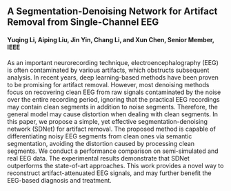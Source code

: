 ## A Segmentation-Denoising Network for Artifact Removal from Single-Channel EEG

#### Yuqing Li, Aiping Liu, Jin Yin, Chang Li, and Xun Chen, Senior Member, IEEE

As an important neurorecording technique, electroencephalography (EEG) is often contaminated by various artifacts, which obstructs subsequent analysis. In recent years, deep learning-based methods have been proven to be promising for artifact removal. However, most denoising methods focus on recovering clean EEG from raw signals contaminated by the noise over the entire recording period, ignoring that the practical EEG recordings may contain clean segments in addition to noise segments. Therefore, the general model may cause distortion when dealing with clean segments. In this paper, we propose a simple, yet effective segmentation-denoising network (SDNet) for artifact removal. The proposed method is capable of differentiating noisy EEG segments from clean ones via semantic segmentation, avoiding the distortion caused by processing clean segments. We conduct a performance comparison on semi-simulated and real EEG data. The experimental results demonstrate that SDNet outperforms the state-of-art approaches. This work provides a novel way to reconstruct artifact-attenuated EEG signals, and may further benefit the EEG-based diagnosis and treatment.
